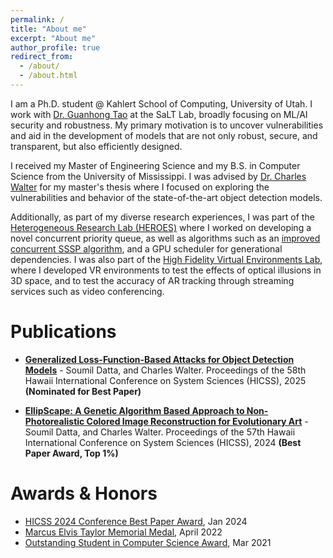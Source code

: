```yaml
---
permalink: /
title: "About me"
excerpt: "About me"
author_profile: true
redirect_from: 
  - /about/
  - /about.html
---
```


I am a Ph.D. student @ Kahlert School of Computing, University of Utah. I work with [Dr. Guanhong Tao](https://tao.aisec.world) at the SaLT Lab, broadly focusing on ML/AI security and robustness. My primary motivation is to uncover vulnerabilities and aid in the development of models that are not only robust, secure, and transparent, but also efficiently designed. 

I received my Master of Engineering Science and my B.S. in Computer Science from the University of Mississippi. I was advised by [Dr. Charles Walter](https://engineering.olemiss.edu/people-charles-walter/) for my master's thesis where I focused on exploring the vulnerabilities and behavior of the state-of-the-art object detection models. 

Additionally, as part of my diverse research experiences, I was part of the [Heterogeneous Research Lab (HEROES)](https://john.cs.olemiss.edu/heroes/) where I worked on developing a novel concurrent priority queue, as well as algorithms such as an [improved concurrent SSSP algorithm](https://github.com/soumildatta/SpeculateAndCorrect-SSSP), and a GPU scheduler for generational dependencies. I was also part of the [High Fidelity Virtual Environments Lab](http://www.hi5lab.org/doku.php?id=main:members), where I developed VR environments to test the effects of optical illusions in 3D space, and to test the accuracy of AR tracking through streaming services such as video conferencing.

<!-- This is the front page of a website that is powered by the [academicpages template](https://github.com/academicpages/academicpages.github.io) and hosted on GitHub pages. [GitHub pages](https://pages.github.com) is a free service in which websites are built and hosted from code and data stored in a GitHub repository, automatically updating when a new commit is made to the respository. This template was forked from the [Minimal Mistakes Jekyll Theme](https://mmistakes.github.io/minimal-mistakes/) created by Michael Rose, and then extended to support the kinds of content that academics have: publications, talks, teaching, a portfolio, blog posts, and a dynamically-generated CV. You can fork [this repository](https://github.com/academicpages/academicpages.github.io) right now, modify the configuration and markdown files, add your own PDFs and other content, and have your own site for free, with no ads! An older version of this template powers my own personal website at [stuartgeiger.com](http://stuartgeiger.com), which uses [this Github repository](https://github.com/staeiou/staeiou.github.io). -->

Publications
======
* [**Generalized Loss-Function-Based Attacks for Object Detection Models**](https://scholarspace.manoa.hawaii.edu/items/e961a7c8-79b9-4961-ba8e-16a145d67333) - Soumil Datta, and Charles Walter. Proceedings of the 58th Hawaii International Conference on System Sciences (HICSS), 2025 **(Nominated for Best Paper)**

* [**EllipScape: A Genetic Algorithm Based Approach to Non-Photorealistic Colored Image Reconstruction for Evolutionary Art**](https://scholarspace.manoa.hawaii.edu/items/ab5363b0-4431-4a5f-8199-0bcdf5f07acf) - Soumil Datta, and Charles Walter. Proceedings of the 57th Hawaii International Conference on System Sciences (HICSS), 2024 **(Best Paper Award, Top 1%)**


Awards & Honors
======
* [HICSS 2024 Conference Best Paper Award](https://hicss.hawaii.edu/best-papers/), Jan 2024
* [Marcus Elvis Taylor Memorial Medal](https://olemiss.meritpages.com/achievements/University-of-Mississippi-Students-Receive-Highest-Academic-Award-Taylor-Medal/146803?), April 2022
* [Outstanding Student in Computer Science Award](https://cs.olemiss.edu/course-descriptions/awards/), Mar 2021

<!-- Teaching
======
* Teaching Assistant, [CSCI 111: Java 1](https://catalog.olemiss.edu/engineering/computer-science/csci-111), University of Mississippi, Fall 2022, Spring 2023, Fall 2023, Spring 2024

* Teaching Assistant, [CSCI 211: Java 3](https://catalog.olemiss.edu/engineering/computer-science/csci-211), University of Mississippi, Fall 2022, Spring 2023, Fall 2023, Spring 2024

* Teaching Assistant, [CSCI 444: Information Visualization in R](https://catalog.olemiss.edu/engineering/computer-science/csci-444), University of Mississippi, Fall 2022, Spring 2022

* Teaching Assistant, [CSCI 475: Introduction to Database Systems](https://catalog.olemiss.edu/engineering/computer-science/csci-475), University of Mississippi, Spring 2023, Spring 2024

* Teaching Assistant, [CSCI 356: Data Structures in Python](https://catalog.olemiss.edu/engineering/computer-science/csci-356), University of Mississippi, Spring 2023, Spring 2024

* Guest Lecture, Heterogeneous Systems Research Lab Summer Research Program, Summer 2023

* Lab Teaching Assistant, [CSCI 111: Java 1]((https://catalog.olemiss.edu/engineering/computer-science/csci-111)), University of Mississippi, Spring 2022

* Guest Lecture, ACM Intro to GitHub Workshop, University of Mississippi, Spring 2019, Fall 2019, Spring 2020 -->